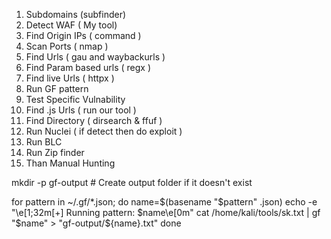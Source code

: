 1. Subdomains (subfinder)
2. Detect WAF ( My tool)
3. Find Origin IPs ( command )
4. Scan Ports ( nmap ) 
5. Find Urls ( gau and waybackurls )
6. Find Param based urls ( regx )
7. Find  live Urls ( httpx )
8. Run GF pattern
9. Test Specific Vulnability
10. Find .js Urls ( run our tool )
11. Find Directory ( dirsearch & ffuf )
12. Run Nuclei ( if detect then do exploit )
13. Run BLC 
14. Run Zip finder
15. Than Manual Hunting


mkdir -p gf-output  # Create output folder if it doesn't exist

for pattern in ~/.gf/*.json; do
    name=$(basename "$pattern" .json)
    echo -e "\e[1;32m[+] Running pattern: $name\e[0m"
    cat /home/kali/tools/sk.txt | gf "$name" > "gf-output/${name}.txt"
done

